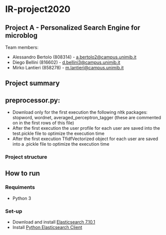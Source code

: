 # IR-project2020
## Project A - Personalized Search Engine for microblog
Team members:
- Alessandro Bertolo (808314) - a.bertolo2@campus.unimib.it
- Diego Bellini (816602) - d.bellini3@campus.unimib.it
- Mirko Lantieri (858278) - m.lantieri@campus.unimib.it

## Project summary
  ## preprocessor.py:
  - Download only for the first execution the following nltk packages: stopword, wordnet, averaged_perceptron_tagger (these are commented on in the first rows of this file)
  - After the first execution the user profile for each user are saved into the test.pickle file to optimize the execution time
  - After the first execution TfidfVectorized object for each user are saved into a .pickle file to optimize the execution time
  
### Project structure


## How to run
### Requiments
- Python 3

### Set-up
- Download and install [Elasticsearch 7.10.1](https://www.elastic.co/downloads/elasticsearch)
- Install [Python Elasticsearch Client](https://elasticsearch-py.readthedocs.io/en/master/)
